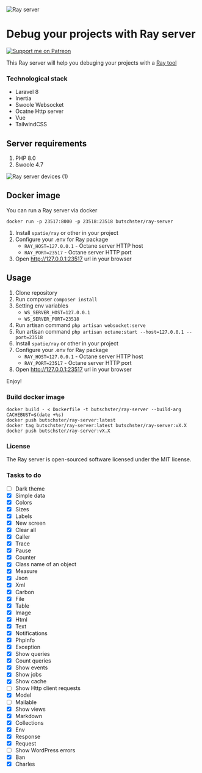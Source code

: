 ![Ray server](https://user-images.githubusercontent.com/773481/129159856-a90e2a60-0ca8-4d6b-b80c-2707d9770c3a.png)

# Debug your projects with Ray server

[![Support me on Patreon](https://img.shields.io/endpoint.svg?url=https%3A%2F%2Fshieldsio-patreon.vercel.app%2Fapi%3Fusername%3Dbutschster%26type%3Dpatrons&style=flat)](https://patreon.com/butschster)

This Ray server will help you debuging your projects with a [Ray tool](https://github.com/spatie/ray)

### Technological stack

- Laravel 8
- Inertia
- Swoole Websocket
- Ocatne Http server
- Vue
- TailwindCSS

## Server requirements

1. PHP 8.0
2. Swoole 4.7

![Ray server devices (1)](https://user-images.githubusercontent.com/773481/129255325-bf91a694-8890-415c-bab4-c86a332986b8.png)

## Docker image
You can run a Ray server via docker

```
docker run -p 23517:8000 -p 23518:23518 butschster/ray-server
```

1. Install `spatie/ray` or other in your project
2. Configure your .env for Ray package
    - `RAY_HOST=127.0.0.1` - Octane server HTTP host
    - `RAY_PORT=23517` - Octane server HTTP port
3. Open http://127.0.0.1:23517 url in your browser

## Usage

1. Clone repository
2. Run composer `composer install`
3. Setting env variables
    - `WS_SERVER_HOST=127.0.0.1`
    - `WS_SERVER_PORT=23518`
4. Run artisan command `php artisan websocket:serve`
5. Run artisan command `php artisan octane:start --host=127.0.0.1 --port=23518`
6. Install `spatie/ray` or other in your project
7. Configure your .env for Ray package
    - `RAY_HOST=127.0.0.1` - Octane server HTTP host
    - `RAY_PORT=23517` - Octane server HTTP port
8. Open http://127.0.0.1:23517 url in your browser

Enjoy!

### Build docker image
```
docker build - < Dockerfile -t butschster/ray-server --build-arg CACHEBUST=$(date +%s)
docker push butschster/ray-server:latest
docker tag butschster/ray-server:latest butschster/ray-server:vX.X
docker push butschster/ray-server:vX.X
```

### License

The Ray server is open-sourced software licensed under the MIT license.

### Tasks to do

- [ ] Dark theme
- [x] Simple data
- [x] Colors
- [x] Sizes
- [x] Labels
- [x] New screen
- [x] Clear all
- [x] Caller
- [x] Trace
- [x] Pause
- [x] Counter
- [x] Class name of an object
- [x] Measure
- [x] Json
- [x] Xml
- [x] Carbon
- [x] File
- [x] Table
- [x] Image
- [x] Html
- [x] Text
- [x] Notifications
- [x] Phpinfo
- [x] Exception
- [x] Show queries
- [x] Count queries
- [x] Show events
- [x] Show jobs
- [x] Show cache
- [ ] Show Http client requests
- [x] Model
- [ ] Mailable
- [x] Show views
- [x] Markdown
- [x] Collections
- [x] Env
- [x] Response
- [x] Request
- [ ] Show WordPress errors
- [x] Ban
- [x] Charles
